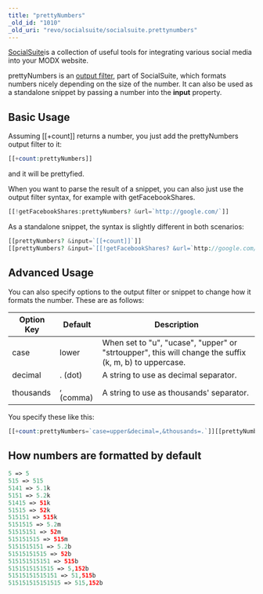 ```yaml
---
title: "prettyNumbers"
_old_id: "1010"
_old_uri: "revo/socialsuite/socialsuite.prettynumbers"
---
```


[SocialSuite](/extras/revo/socialsuite "SocialSuite")is a collection of useful tools for integrating various social media into your MODX website.

prettyNumbers is an [output filter](/display/revolution20/Input+and+Output+Filters "Input and Output Filters"), part of SocialSuite, which formats numbers nicely depending on the size of the number. It can also be used as a standalone snippet by passing a number into the **input** property.

## Basic Usage

Assuming \[\[+count\]\] returns a number, you just add the prettyNumbers output filter to it:

``` php 
[[+count:prettyNumbers]]
```

and it will be prettyfied.

When you want to parse the result of a snippet, you can also just use the output filter syntax, for example with getFacebookShares.

``` php 
[[!getFacebookShares:prettyNumbers? &url=`http://google.com/`]]
```

As a standalone snippet, the syntax is slightly different in both scenarios:

``` php 
[[prettyNumbers? &input=`[[+count]]`]]
[[prettyNumbers? &input=`[[!getFacebookShares? &url=`http://google.com/`]]`]]
```

## Advanced Usage

You can also specify options to the output filter or snippet to change how it formats the number. These are as follows:

| Option Key | Default | Description |
|------------|---------|-------------|
| case | lower | When set to "u", "ucase", "upper" or "strtoupper", this will change the suffix (k, m, b) to uppercase. |
| decimal | . (dot) | A string to use as decimal separator. |
| thousands | , (comma) | A string to use as thousands' separator. |

You specify these like this:

``` php 
[[+count:prettyNumbers=`case=upper&decimal=,&thousands=.`]][[prettyNumbers? &input=`[[!getFacebookShares? &url=`http://google.com/`]]` &options=`case=upper&decimal=,&thousands=.`]]
```

## How numbers are formatted by default

``` php 
5 => 5 
515 => 515 
5141 => 5.1k 
5151 => 5.2k 
51415 => 51k 
51515 => 52k 
515151 => 515k 
5151515 => 5.2m 
51515151 => 52m 
515151515 => 515m 
5151515151 => 5.2b 
51515151515 => 52b 
515151515151 => 515b 
5151515151515 => 5,152b 
51515151515151 => 51,515b 
515151515151515 => 515,152b 
```